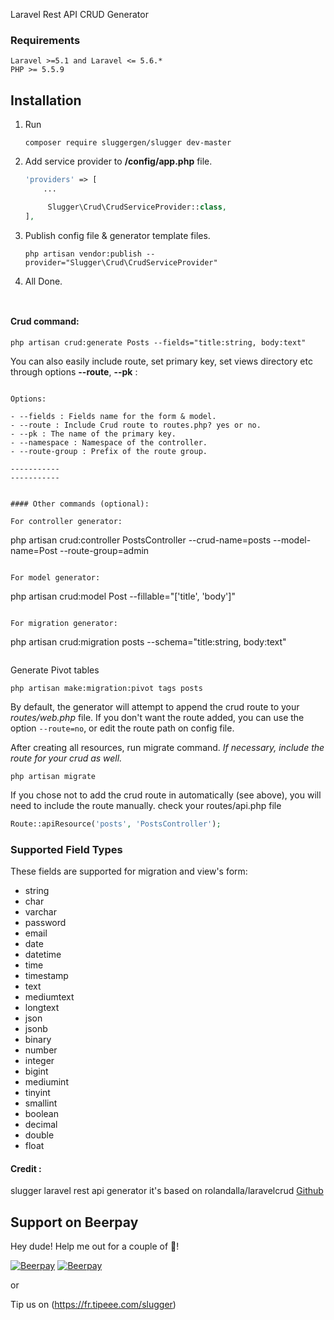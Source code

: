 
Laravel Rest API CRUD Generator

### Requirements
    Laravel >=5.1 and Laravel <= 5.6.*
    PHP >= 5.5.9

## Installation

1. Run
    ```
    composer require sluggergen/slugger dev-master
    ```

2. Add service provider to **/config/app.php** file.
    ```php
    'providers' => [
        ...

         Slugger\Crud\CrudServiceProvider::class,
    ],
    ```
  

3. Publish config file & generator template files.
    ```
    php artisan vendor:publish --provider="Slugger\Crud\CrudServiceProvider"
    ```
4. All Done.
    ```
    ```

    ```

#### Crud command:

```
php artisan crud:generate Posts --fields="title:string, body:text"
```

You can also easily include route, set primary key, set views directory etc through options **--route**, **--pk** :

```

Options:

- --fields : Fields name for the form & model.
- --route : Include Crud route to routes.php? yes or no.
- --pk : The name of the primary key.
- --namespace : Namespace of the controller.
- --route-group : Prefix of the route group.

-----------
-----------


#### Other commands (optional):

For controller generator:

```
php artisan crud:controller PostsController --crud-name=posts --model-name=Post  --route-group=admin
```

For model generator:

```
php artisan crud:model Post --fillable="['title', 'body']"
```

For migration generator:

```
php artisan crud:migration posts --schema="title:string, body:text"
```

```
Generate Pivot tables

```
php artisan make:migration:pivot tags posts
```

By default, the generator will attempt to append the crud route to your *routes/web.php* file. If you don't want the route added, you can use the option ```--route=no```, or edit the route path on config file.

After creating all resources, run migrate command. *If necessary, include the route for your crud as well.*

```
php artisan migrate
```

If you chose not to add the crud route in automatically (see above), you will need to include the route manually.
check your routes/api.php file
```php
Route::apiResource('posts', 'PostsController');
```

### Supported Field Types

These fields are supported for migration and view's form:

* string
* char
* varchar
* password
* email
* date
* datetime
* time
* timestamp
* text
* mediumtext
* longtext
* json
* jsonb
* binary
* number
* integer
* bigint
* mediumint
* tinyint
* smallint
* boolean
* decimal
* double
* float



#### Credit : 

slugger laravel rest api generator it's based on rolandalla/laravelcrud [Github](https://github.com/rolandalla/laravelcrud)

## Support on Beerpay
Hey dude! Help me out for a couple of :beers:!

[![Beerpay](https://beerpay.io/sluggergen/slugger/badge.svg?style=beer-square)](https://beerpay.io/sluggergen/slugger)  [![Beerpay](https://beerpay.io/sluggergen/slugger/make-wish.svg?style=flat-square)](https://beerpay.io/sluggergen/slugger?focus=wish)


or 


Tip us on  (https://fr.tipeee.com/slugger)
